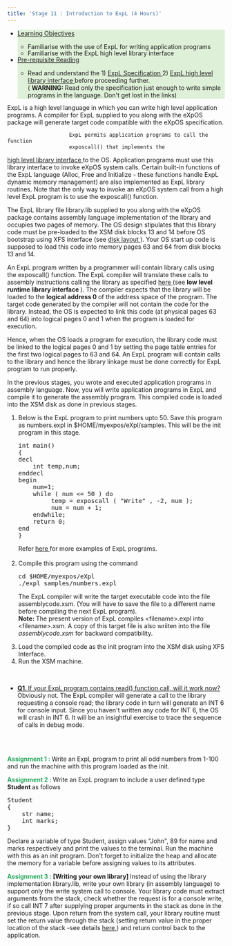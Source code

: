 ```yaml
---
title: 'Stage 11 : Introduction to ExpL (4 Hours)'
---
```

<div class="panel-collapse collapse" id="collapse11">
 <div class="panel-body">
  <!-- Begin Learning Objectives-->
  <div class="container col-md-12">
   <div class="section_area">
    <ul class="list-group">
     <li class="list-group-item" style="background:#dff0d8">
      <span class="fa fa-book">
      </span>
      <a data-toggle="collapse" href="#lo11">
       Learning
                                Objectives
      </a>
      <div class="panel-collapse expand" id="lo11">
       <ul>
        <li style="margin-bottom: -2px">
         <span class="fa fa-hand-o-right">
         </span>
         Familiarise with the use of ExpL for writing application programs
        </li>
        <li style="margin-bottom: -2px">
         <span class="fa fa-hand-o-right">
         </span>
         Familiarise with the ExpL high level library interface
        </li>
       </ul>
      </div>
     </li>
     <li class="list-group-item" style="background:#dff0d8">
      <span class="fa fa-book">
      </span>
      <a data-toggle="collapse" href="#lo11">
       Pre-requisite Reading
      </a>
      <div class="panel-collapse expand" id="lo11">
       <ul>
        <li style="margin-bottom: -2px">
         <span class="fa fa-hand-o-right">
         </span>
         Read and understand the 1)
         <a href="support_tools-files/expl.html" target="_blank">
          ExpL
                            Specification
         </a>
         2)
         <a href="os_spec-files/dynamicmemoryroutines.html">
          ExpL high level library interface
         </a>
         before proceeding further.
         <br/>
         (
         <b>
          WARNING:
         </b>
         Read only the specification just enough to write
                        simple programs in the language. Don't get lost in the links)
        </li>
       </ul>
      </div>
     </li>
    </ul>
   </div>
  </div>
  <!-- End Learning Objectives-->
  <p>
   ExpL is a high level language in which you can write high level application programs.
                        A compiler for ExpL supplied to you along with the eXpOS package will generate
                        target code compatible with the eXpOS specification.

                        ExpL permits application programs to call the function
                        exposcall() that implements the
   <a href="os_spec-files/dynamicmemoryroutines.html" target="_blank">
    high
                          level library interface
   </a>
   to the OS. Application programs must use this library interface
                        to invoke
                        eXpOS system calls. Certain built-in functions of the ExpL language (Alloc, Free and Initialize
                        - these
                        functions handle ExpL dynamic memory management) are also implemented as ExpL library routines.
                        Note that the only way to invoke an eXpOS system call from
                        a high level ExpL program is to use the exposcall() function.
  </p>
  <p>
   The ExpL library file library.lib supplied to you along with the eXpOS package contains
                        assembly language implementation of the library and occupies two pages of memory.
                        The OS design stipulates that this library code must be pre-loaded
                        to the XSM disk blocks 13 and 14 before OS bootstrap using XFS interface (see
   <a href="os_implementation.html" target="_blank">
    disk layout
   </a>
   ).
                        Your OS start up code is supposed to load this code into
                        memory pages 63 and 64 from disk blocks 13 and 14.
  </p>
  <p>
   An ExpL program written by a programmer will contain library calls using the exposcall()
                        function.
                        The ExpL compiler will translate these calls to assembly instructions calling the library as
                        specified
   <a href="abi.html" target="_blank">
    here
   </a>
   (see
   <b>
    low level runtime library interface
   </b>
   ).
                        The compiler expects that the library will be loaded to the
   <b>
    logical address 0
   </b>
   of the
                        address space of the program. The target code generated by the compiler will not contain the
                        code for the library. Instead, the OS is expected to link this code (at physical pages 63 and
                        64)
                        into logical pages 0 and 1 when the program is loaded for execution.
  </p>
  <p>
   Hence, when the OS loads a program for execution, the library code must be linked to the
                        logical pages
                        0 and 1 by setting the page table entries for the first two logical pages to 63 and 64. An ExpL
                        program will contain
                        calls to the library and hence the library linkage must be done correctly for ExpL program to
                        run properly.
  </p>
  <p>
   In the previous stages, you wrote and executed application programs in assembly language.
                        Now, you will write application programs in ExpL and compile it to generate the assembly
                        program.
                        This compiled code is loaded into the XSM disk as done in previous stages.
  </p>
  <ol style="list-style-type:decimal;margin-left:2px">
   <li>
    Below is the ExpL program to print numbers upto 50. Save this program as numbers.expl in
                          $HOME/myexpos/eXpl/samples.
                          This will be the init program in this stage.
    <div>
     <pre>int main()
{
decl
    int temp,num;
enddecl
begin
    num=1;
    while ( num &lt;= 50 ) do
         temp = exposcall ( "Write" , -2, num );
         num = num + 1;
    endwhile;
    return 0;
end
}</pre>
    </div>
    Refer
    <a href="http://silcnitc.github.io/testprograms.html" target="_blank">
     here
    </a>
    for more
                          examples of
                          ExpL programs.
   </li>
   <br/>
   <li>
    Compile this program using the command
    <div>
     <pre>cd $HOME/myexpos/eXpl
./expl samples/numbers.expl</pre>
    </div>
   </li>
   <p>
    The ExpL compiler will write the target executable code into the file assemblycode.xsm. (You
                          will have to
                          save the file to a different name before compiling the next ExpL program).
    <br/>
    <b>
     Note:
    </b>
    The present version of ExpL compiles &lt;filename&gt;.expl into
                          &lt;filename&gt;.xsm. A copy of this target file is also wriiten into the file
    <i>
     assemblycode.xsm
    </i>
    for backward compatibility.
   </p>
   <li>
    Load the compiled code as the init program into the XSM disk using XFS Interface.
   </li>
   <li>
    Run the XSM machine.
   </li>
  </ol>
  <br/>
  <div class="container col-md-12">
   <div class="section_area">
    <ul class="list-group">
     <li class="list-group-item">
      <a data-toggle="collapse" href="#collapseq4">
       <b>
        Q1.
       </b>
       If your ExpL program contains
                                read() function
                                call, will it work now?
      </a>
      <div class="panel-collapse collapse" id="collapseq4">
       Obviously not. The ExpL compiler will generate a call to the library
                                requesting a console read; the library code in turn will generate an
                                INT 6 for console input. Since you haven't written any code for INT 6,
                                the OS will crash in INT 6. It will be an insightful exercise to trace the sequence
                                of calls in debug mode.
      </div>
     </li>
    </ul>
   </div>
  </div>
  <br/>
  <br/>
  <p>
   <b style="color:#26A65B">
    Assignment 1 :
   </b>
   Write an ExpL program to print all odd numbers
                        from
                        1-100 and run the machine with this program loaded as the init.
  </p>
  <p>
   <b style="color:#26A65B">
    Assignment 2 :
   </b>
   Write an ExpL program to include a user defined
                        type
   <b>
    Student
   </b>
   as follows
   <div>
    <pre>Student
{
    str name;
    int marks;
}</pre>
   </div>
   Declare a variable of type Student, assign values "John", 89 for name and marks respectively
                        and print the values to the terminal. Run the machine with this as an init program. Don't
                        forget to initialize the heap and allocate the memory for a variable before assigning values to
                        its attributes.
  </p>
  <p>
   <b style="color:#26A65B">
    Assignment 3 :
   </b>
   <b>
    [Writing your own library]
   </b>
   Instead of using the library implementation library.lib,
                        write
                        your own library (in assembly language) to support only the write system call to console. Your
                        library code must extract
                        arguments from the stack, check whether the request is for a console write, if so call INT 7
                        after supplying
                        proper arguments in the stack as done in the previous stage. Upon return from the system call,
                        your library
                        routine must set the return value through the stack (setting return value in the proper
                        location of
                        the stack -see details
   <a href="abi.html#library" target="_blank">
    here
   </a>
   ) and return control
                        back to the application.
  </p>
 
 </div>
</div>
